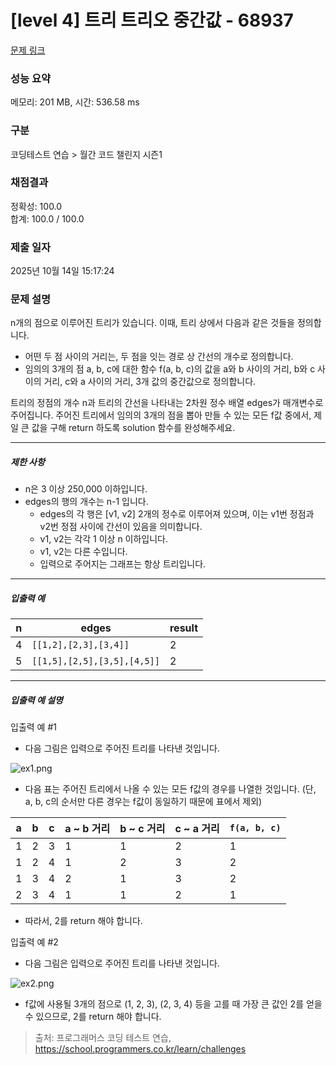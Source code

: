 # [level 4] 트리 트리오 중간값 - 68937 

[문제 링크](https://school.programmers.co.kr/learn/courses/30/lessons/68937#qna) 

### 성능 요약

메모리: 201 MB, 시간: 536.58 ms

### 구분

코딩테스트 연습 > 월간 코드 챌린지 시즌1

### 채점결과

정확성: 100.0<br/>합계: 100.0 / 100.0

### 제출 일자

2025년 10월 14일 15:17:24

### 문제 설명

<p>n개의 점으로 이루어진 트리가 있습니다. 이때, 트리 상에서 다음과 같은 것들을 정의합니다.</p>

<ul>
<li>어떤 두 점 사이의 거리는, 두 점을 잇는 경로 상 간선의 개수로 정의합니다.</li>
<li>임의의 3개의 점 a, b, c에 대한 함수 f(a, b, c)의 값을 a와 b 사이의 거리, b와 c 사이의 거리, c와 a 사이의 거리, 3개 값의 중간값으로 정의합니다.</li>
</ul>

<p>트리의 정점의 개수 n과 트리의 간선을 나타내는 2차원 정수 배열 edges가 매개변수로 주어집니다. 주어진 트리에서 임의의 3개의 점을 뽑아 만들 수 있는 모든 f값 중에서, 제일 큰 값을 구해 return 하도록 solution 함수를 완성해주세요.</p>

<hr>

<h5>제한 사항</h5>

<ul>
<li>n은 3 이상 250,000 이하입니다.</li>
<li>edges의 행의 개수는 n-1 입니다.

<ul>
<li>edges의 각 행은 [v1, v2] 2개의 정수로 이루어져 있으며, 이는 v1번 정점과 v2번 정점 사이에 간선이 있음을 의미합니다.</li>
<li>v1, v2는 각각 1 이상 n 이하입니다.</li>
<li>v1, v2는 다른 수입니다. </li>
<li>입력으로 주어지는 그래프는 항상 트리입니다.</li>
</ul></li>
</ul>

<hr>

<h5>입출력 예</h5>
<table class="table">
        <thead><tr>
<th>n</th>
<th>edges</th>
<th>result</th>
</tr>
</thead>
        <tbody><tr>
<td>4</td>
<td><code>[[1,2],[2,3],[3,4]]</code></td>
<td>2</td>
</tr>
<tr>
<td>5</td>
<td><code>[[1,5],[2,5],[3,5],[4,5]]</code></td>
<td>2</td>
</tr>
</tbody>
      </table>
<hr>

<h5>입출력 예 설명</h5>

<p>입출력 예 #1</p>

<ul>
<li>다음 그림은 입력으로 주어진 트리를 나타낸 것입니다.</li>
</ul>

<p><img src="https://grepp-programmers.s3.ap-northeast-2.amazonaws.com/files/production/29fda5a8-3a49-4696-a9d7-3f9efff72a46/ex1.png" title="" alt="ex1.png"></p>

<ul>
<li>다음 표는 주어진 트리에서 나올 수 있는 모든 f값의 경우를 나열한 것입니다. (단, a, b, c의 순서만 다른 경우는 f값이 동일하기 때문에 표에서 제외)</li>
</ul>
<table class="table">
        <thead><tr>
<th>a</th>
<th>b</th>
<th>c</th>
<th>a ~ b 거리</th>
<th>b ~ c 거리</th>
<th>c ~ a 거리</th>
<th><code>f(a, b, c)</code></th>
</tr>
</thead>
        <tbody><tr>
<td>1</td>
<td>2</td>
<td>3</td>
<td>1</td>
<td>1</td>
<td>2</td>
<td>1</td>
</tr>
<tr>
<td>1</td>
<td>2</td>
<td>4</td>
<td>1</td>
<td>2</td>
<td>3</td>
<td>2</td>
</tr>
<tr>
<td>1</td>
<td>3</td>
<td>4</td>
<td>2</td>
<td>1</td>
<td>3</td>
<td>2</td>
</tr>
<tr>
<td>2</td>
<td>3</td>
<td>4</td>
<td>1</td>
<td>1</td>
<td>2</td>
<td>1</td>
</tr>
</tbody>
      </table>
<ul>
<li>따라서, 2를 return 해야 합니다.</li>
</ul>

<p>입출력 예 #2</p>

<ul>
<li>다음 그림은 입력으로 주어진 트리를 나타낸 것입니다.</li>
</ul>

<p><img src="https://grepp-programmers.s3.ap-northeast-2.amazonaws.com/files/production/c5dbbcaf-19c5-4770-8b7f-1f65db858009/ex2.png" title="" alt="ex2.png"></p>

<ul>
<li>f값에 사용될 3개의 점으로 (1, 2, 3), (2, 3, 4) 등을 고를 때 가장 큰 값인 2를 얻을 수 있으므로, 2를 return 해야 합니다.</li>
</ul>


> 출처: 프로그래머스 코딩 테스트 연습, https://school.programmers.co.kr/learn/challenges